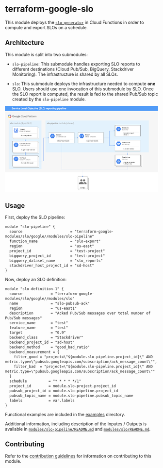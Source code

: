 # terraform-google-slo

This module deploys the [`slo-generator`](https://github.com/GoogleCloudPlatform/professional-services/tree/master/tools/slo-generator) in Cloud Functions in order to compute
and export SLOs on a schedule.

## Architecture

This module is split into two submodules:

* `slo-pipeline`: This submodule handles exporting SLO reports to different
destinations (Cloud Pub/Sub, BigQuery, Stackdriver Monitoring). The
infrastructure is shared by all SLOs.

* `slo`: This submodule deploys the infrastructure needed to compute **one** SLO.
Users should use one invocation of this submodule by SLO. Once the SLO report
is computed, the result is fed to the shared Pub/Sub topic created by the
`slo-pipeline` module.

![Architecture](./diagram.png)


## Usage

First, deploy the SLO pipeline:

```hcl
module "slo-pipeline" {
  source                      = "terraform-google-modules/slo/google//modules/slo-pipeline"
  function_name               = "slo-export"
  region                      = "us-east"
  project_id                  = "test-project"
  bigquery_project_id         = "test-project"
  bigquery_dataset_name       = "slo_reports"
  stackdriver_host_project_id = "sd-host"
}
```

Now, deploy an SLO definition:

```hcl
module "slo-definition-1" {
  source             = "terraform-google-modules/slo/google//modules/slo"
  name               = "slo-pubsub-ack"
  region             = "us-east1"
  description        = "Acked Pub/Sub messages over total number of Pub/Sub messages"
  service_name       = "test"
  feature_name       = "test"
  target             = "0.9"
  backend_class      = "Stackdriver"
  backend_project_id = "sd-host"
  backend_method     = "good_bad_ratio"
  backend_measurement = {
    filter_good = "project=\"${module.slo-pipeline.project_id}\" AND metric.type=\"pubsub.googleapis.com/subscription/ack_message_count\"",
    filter_bad  = "project=\"${module.slo-pipeline.project_id}\" AND metric.type=\"pubsub.googleapis.com/subscription/ack_message_count\""
  }
  schedule          = "* * * * */1"
  project_id        = module.slo-project.project_id
  pubsub_project_id = module.slo-pipeline.project_id
  pubsub_topic_name = module.slo-pipeline.pubsub_topic_name
  labels            = var.labels
}
```

Functional examples are included in the
[examples](./examples/) directory.

Additional information, including description of the Inputes / Outputs is
available in [`modules/slo-pipeline/README.md`](./modules/slo-pipeline/README.md) and [`modules/slo/README.md`](./modules/slo/README.md).

## Contributing

Refer to the [contribution guidelines](./CONTRIBUTING.md) for
information on contributing to this module.

[iam-module]: https://registry.terraform.io/modules/terraform-google-modules/iam/google
[project-factory-module]: https://registry.terraform.io/modules/terraform-google-modules/project-factory/google
[terraform-provider-gcp]: https://www.terraform.io/docs/providers/google/index.html
[terraform]: https://www.terraform.io/downloads.html
